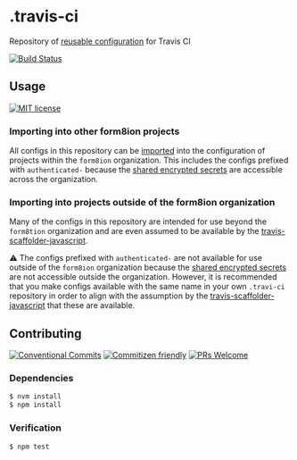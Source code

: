 # .travis-ci

Repository of [reusable configuration](https://docs.travis-ci.com/user/build-config-imports)
for Travis CI

<!-- status badges -->
[![Build Status][ci-badge]][ci-link]

## Usage

<!-- consumer badges -->
[![MIT license][license-badge]][license-link]

### Importing into other form8ion projects

All configs in this repository can be [imported](https://docs.travis-ci.com/user/build-config-imports)
into the configuration of projects within the `form8ion` organization. This
includes the configs prefixed with `authenticated-` because the
[shared encrypted secrets](https://docs.travis-ci.com/user/build-config-imports#sharing-encrypted-secrets)
are accessible across the organization.

### Importing into projects outside of the form8ion organization

Many of the configs in this repository are intended for use beyond the
`form8tion` organization and are even assumed to be available by the
[travis-scaffolder-javascript](https://github.com/travi/travis-scaffolder-javascript).

:warning: The configs prefixed with `authenticated-` are not available for use
outside of the `form8ion` organization because the
[shared encrypted secrets](https://docs.travis-ci.com/user/build-config-imports#sharing-encrypted-secrets)
are not accessible outside the organization. However, it is recommended that
you make configs available with the same name in your own `.travi-ci`
repository in order to align with the assumption by the
[travis-scaffolder-javascript](https://github.com/travi/travis-scaffolder-javascript)
that these are available.

## Contributing

<!-- contribution badges -->
[![Conventional Commits][commit-convention-badge]][commit-convention-link]
[![Commitizen friendly][commitizen-badge]][commitizen-link]
[![PRs Welcome][PRs-badge]][PRs-link]

### Dependencies

```sh
$ nvm install
$ npm install
```

### Verification

```sh
$ npm test
```

[license-link]: LICENSE
[license-badge]: https://img.shields.io/github/license/form8ion/.travis-ci.svg
[ci-link]: https://travis-ci.com/form8ion/.travis-ci
[ci-badge]: https://img.shields.io/travis/com/form8ion/.travis-ci/master.svg
[commit-convention-link]: https://conventionalcommits.org
[commit-convention-badge]: https://img.shields.io/badge/Conventional%20Commits-1.0.0-yellow.svg
[commitizen-link]: http://commitizen.github.io/cz-cli/
[commitizen-badge]: https://img.shields.io/badge/commitizen-friendly-brightgreen.svg
[PRs-link]: http://makeapullrequest.com
[PRs-badge]: https://img.shields.io/badge/PRs-welcome-brightgreen.svg
